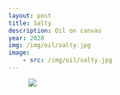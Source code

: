 ```yaml
---
layout: post
title: Salty
description: Oil on canvas
year: 2020
img: /img/oil/salty.jpg
image:
    - src: /img/oil/salty.jpg
---
```

<figure>
  <img
    class="post-image" src="{{ page.image[0].src }}">
</figure>
